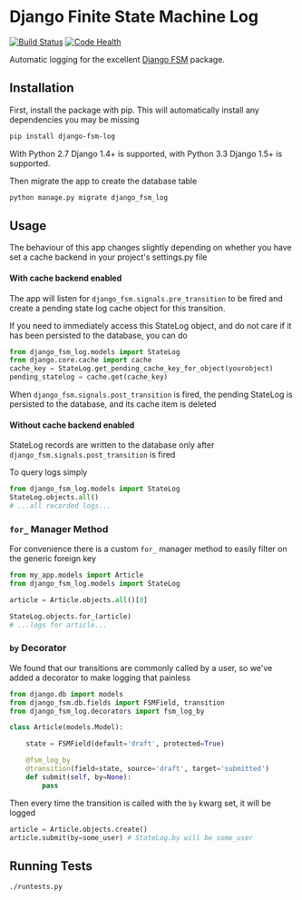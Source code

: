 Django Finite State Machine Log
==============

[![Build Status](https://travis-ci.org/gizmag/django-fsm-log.png?branch=master)](https://travis-ci.org/gizmag/django-fsm-log)
[![Code Health](https://landscape.io/github/gizmag/django-fsm-log/master/landscape.png)](https://landscape.io/github/gizmag/django-fsm-log/master)

Automatic logging for the excellent [Django FSM](https://github.com/kmmbvnr/django-fsm)
package.


## Installation

First, install the package with pip. This will automatically install any
dependencies you may be missing
```bash
pip install django-fsm-log
```

With Python 2.7 Django 1.4+ is supported, with Python 3.3 Django 1.5+ is supported.

Then migrate the app to create the database table
```bash
python manage.py migrate django_fsm_log
```

## Usage
The behaviour of this app changes slightly depending on whether you have set a
cache backend in your project's settings.py file

#### With cache backend enabled
The app will listen for `django_fsm.signals.pre_transition` to be fired and
create a pending state log cache object for this transition.

If you need to immediately access this StateLog object, and do not care if
it has been persisted to the database, you can do
```python
from django_fsm_log.models import StateLog
from django.core.cache import cache
cache_key = StateLog.get_pending_cache_key_for_object(yourobject)
pending_statelog = cache.get(cache_key)
```

When `django_fsm.signals.post_transition` is fired, the pending StateLog is persisted
to the database, and its cache item is deleted

#### Without cache backend enabled
StateLog records are written to the database only after
`django_fsm.signals.post_transition` is fired

To query logs simply
```python
from django_fsm_log.models import StateLog
StateLog.objects.all()
# ...all recorded logs...
```

### `for_` Manager Method

For convenience there is a custom `for_` manager method to easily filter on the generic foreign key
```python
from my_app.models import Article
from django_fsm_log.models import StateLog

article = Article.objects.all()[0]

StateLog.objects.for_(article)
# ...logs for article...
```

### `by` Decorator

We found that our transitions are commonly called by a user, so we've added a decorator to make logging that painless

```python
from django.db import models
from django_fsm.db.fields import FSMField, transition
from django_fsm_log.decorators import fsm_log_by

class Article(models.Model):

    state = FSMField(default='draft', protected=True)

    @fsm_log_by
    @transition(field=state, source='draft', target='submitted')
    def submit(self, by=None):
        pass

```

Then every time the transition is called with the `by` kwarg set, it will be logged

```python
article = Article.objects.create()
article.submit(by=some_user) # StateLog.by will be some_user
```

## Running Tests

```
./runtests.py
```
